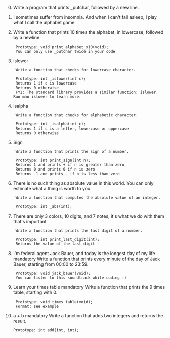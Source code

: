 0. Write a program that prints _putchar, followed by a new line.
1. I sometimes suffer from insomnia. And when I can't fall asleep,
        I play what I call  the alphabet game
2. Write a function that prints 10 times the alphabet,
        in lowercase, followed by a   newline

        Prototype: void print_alphabet_x10(void);
        You can only use _putchar twice in your code
3. islower

        Write a function that checks for lowercase character.

        Prototype: int _islower(int c);
        Returns 1 if c is lowercase
        Returns 0 otherwise
        FYI: The standard library provides a similar function: islower. Run man islower to learn more.
4. isalpha

        Write a function that checks for alphabetic character.

        Prototype: int _isalpha(int c);
        Returns 1 if c is a letter, lowercase or uppercase
        Returns 0 otherwise

5. Sign

        Write a function that prints the sign of a number.

        Prototype: int print_sign(int n);
        Returns 1 and prints + if n is greater than zero
        Returns 0 and prints 0 if n is zero
        Returns -1 and prints - if n is less than zero

6. There is no such thing as absolute value in this world. You can only estimate what a thing is worth to you

        Write a function that computes the absolute value of an integer.

        Prototype: int _abs(int);

7. There are only 3 colors, 10 digits, and 7 notes; it's what we do with them that's important

        Write a function that prints the last digit of a number.

        Prototype: int print_last_digit(int);
        Returns the value of the last digit

8. I'm federal agent Jack Bauer, and today is the longest day of my life
mandatory
        Write a function that prints every minute of the day of Jack Bauer, starting from 00:00 to 23:59.

        Prototype: void jack_bauer(void);
        You can listen to this soundtrack while coding :)

9. Learn your times table
mandatory
        Write a function that prints the 9 times table, starting with 0.

        Prototype: void times_table(void);
        Format: see example

10. a + b
mandatory
        Write a function that adds two integers and returns the result.

        Prototype: int add(int, int);